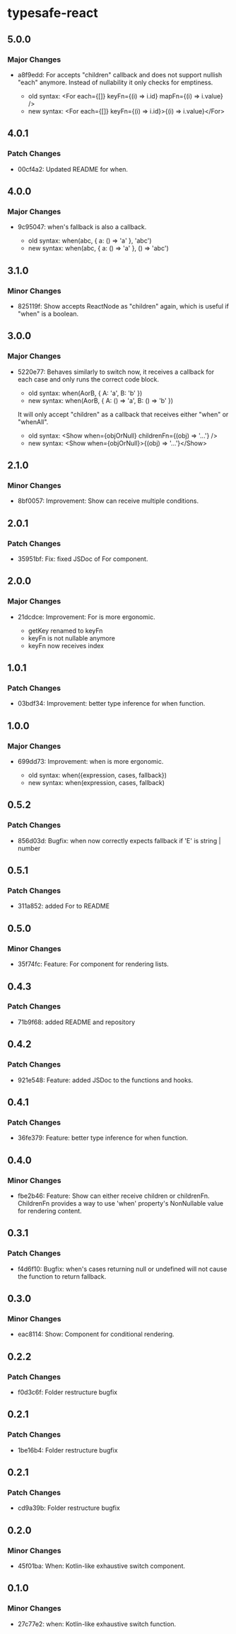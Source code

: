 # typesafe-react

## 5.0.0

### Major Changes

- a8f9edd: For accepts "children" callback and does not support nullish "each" anymore.
  Instead of nullability it only checks for emptiness.

  - old syntax: \<For each={[]} keyFn={(i) => i.id} mapFn={(i) => i.value} />
  - new syntax: \<For each={[]} keyFn={(i) => i.id}>{(i) => i.value}\</For>

## 4.0.1

### Patch Changes

- 00cf4a2: Updated README for when.

## 4.0.0

### Major Changes

- 9c95047: when's fallback is also a callback.

  - old syntax: when(abc, { a: () => 'a' }, 'abc')
  - new syntax: when(abc, { a: () => 'a' }, () => 'abc')

## 3.1.0

### Minor Changes

- 825119f: Show accepts ReactNode as "children" again, which is useful if "when" is a boolean.

## 3.0.0

### Major Changes

- 5220e77: Behaves similarly to switch now, it receives a callback for each case and only runs the correct code block.

  - old syntax: when(AorB, { A: 'a', B: 'b' })
  - new syntax: when(AorB, { A: () => 'a', B: () => 'b' })

  It will only accept "children" as a callback that receives either "when" or "whenAll".

  - old syntax: \<Show when={objOrNull} childrenFn={(obj) => '...'} />
  - new syntax: \<Show when={objOrNull}>{(obj) => '...'}\</Show>

## 2.1.0

### Minor Changes

- 8bf0057: Improvement: Show can receive multiple conditions.

## 2.0.1

### Patch Changes

- 35951bf: Fix: fixed JSDoc of For component.

## 2.0.0

### Major Changes

- 21dcdce: Improvement: For is more ergonomic.

  - getKey renamed to keyFn
  - keyFn is not nullable anymore
  - keyFn now receives index

## 1.0.1

### Patch Changes

- 03bdf34: Improvement: better type inference for when function.

## 1.0.0

### Major Changes

- 699dd73: Improvement: when is more ergonomic.

  - old syntax: when({expression, cases, fallback})
  - new syntax: when(expression, cases, fallback)

## 0.5.2

### Patch Changes

- 856d03d: Bugfix: when now correctly expects fallback if 'E' is string | number

## 0.5.1

### Patch Changes

- 311a852: added For to README

## 0.5.0

### Minor Changes

- 35f74fc: Feature: For component for rendering lists.

## 0.4.3

### Patch Changes

- 71b9f68: added README and repository

## 0.4.2

### Patch Changes

- 921e548: Feature: added JSDoc to the functions and hooks.

## 0.4.1

### Patch Changes

- 36fe379: Feature: better type inference for when function.

## 0.4.0

### Minor Changes

- fbe2b46: Feature: Show can either receive children or childrenFn. ChildrenFn provides a way to use 'when' property's NonNullable value for rendering content.

## 0.3.1

### Patch Changes

- f4d6f10: Bugfix: when's cases returning null or undefined will not cause the function to return fallback.

## 0.3.0

### Minor Changes

- eac8114: Show: Component for conditional rendering.

## 0.2.2

### Patch Changes

- f0d3c6f: Folder restructure bugfix

## 0.2.1

### Patch Changes

- 1be16b4: Folder restructure bugfix

## 0.2.1

### Patch Changes

- cd9a39b: Folder restructure bugfix

## 0.2.0

### Minor Changes

- 45f01ba: When: Kotlin-like exhaustive switch component.

## 0.1.0

### Minor Changes

- 27c77e2: when: Kotlin-like exhaustive switch function.
